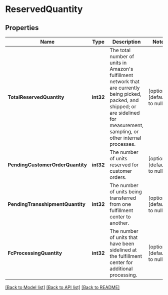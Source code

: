 # ReservedQuantity

## Properties
Name | Type | Description | Notes
------------ | ------------- | ------------- | -------------
**TotalReservedQuantity** | **int32** | The total number of units in Amazon&#x27;s fulfillment network that are currently being picked, packed, and shipped; or are sidelined for measurement, sampling, or other internal processes. | [optional] [default to null]
**PendingCustomerOrderQuantity** | **int32** | The number of units reserved for customer orders. | [optional] [default to null]
**PendingTransshipmentQuantity** | **int32** | The number of units being transferred from one fulfillment center to another. | [optional] [default to null]
**FcProcessingQuantity** | **int32** | The number of units that have been sidelined at the fulfillment center for additional processing. | [optional] [default to null]

[[Back to Model list]](../README.md#documentation-for-models) [[Back to API list]](../README.md#documentation-for-api-endpoints) [[Back to README]](../README.md)

